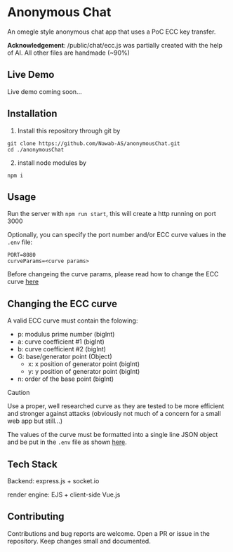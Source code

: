 # Anonymous Chat

An omegle style anonymous chat app that uses a PoC ECC key transfer.

**Acknowledgement**: /public/chat/ecc.js was partially created with the help of AI.
All other files are handmade (~90%)


## Live Demo

Live demo coming soon...


## Installation 

1. Install this repository through git by
```
git clone https://github.com/Nawab-AS/anonymousChat.git
cd ./anonymousChat
```

2. install node modules by
```
npm i
```


## Usage

Run the server with ```npm run start```, this will create a http running on port 3000

Optionally, you can specify the port number and/or ECC curve values in the `.env` file:
```.env
PORT=8080
curveParams=<curve params>
```
Before changeing the curve params, please read how to change the ECC curve [here](#Changing-the-ECC-curve)


## Changing the ECC curve

A valid ECC curve must contain the folowing:
- p: modulus prime number (bigInt)
- a: curve coefficient #1 (bigInt)
- b: curve coefficient #2 (bigInt)
- G: base/generator point (Object)
    - x: x position of generator point (bigInt)
    - y: y position of generator point (bigInt)
- n: order of the base point (bigInt)

> [!CAUTION]
> Use a proper, well researched curve as they are tested to be more efficient and stronger against attacks
> (obviously not much of a concern for a small web app but still...)

The values of the curve must be formatted into a single line JSON object and be put in the `.env` file
as shown [here](#Usage).


## Tech Stack

Backend: express.js + socket.io

render engine: EJS + client-side Vue.js


## Contributing
Contributions and bug reports are welcome. Open a PR or issue in the repository. Keep changes small and documented.